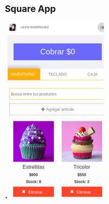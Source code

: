 # Square App

+![square io](https://github.com/LexisR/square-app/blob/master/img/square.png?raw=true)

